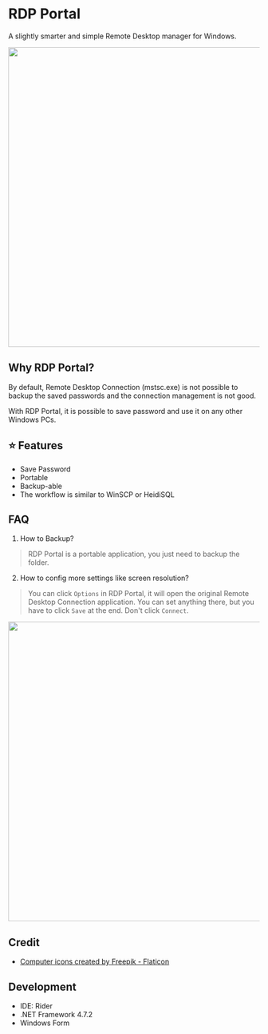 # RDP Portal

A slightly smarter and simple Remote Desktop manager for Windows.

<img src="https://user-images.githubusercontent.com/1336778/198676751-f4e21e04-ee22-4418-a28c-c2f0704b6764.png" width="600" />

## Why RDP Portal?

By default, Remote Desktop Connection (mstsc.exe) is not possible to backup the saved passwords and the connection management is not good. 

With RDP Portal, it is possible to save password and use it on any other Windows PCs.

## ⭐ Features
- Save Password
- Portable
- Backup-able
- The workflow is similar to WinSCP or HeidiSQL



## FAQ

1. How to Backup?

> RDP Portal is a portable application, you just need to backup the folder.

2. How to config more settings like screen resolution?

> You can click `Options` in RDP Portal, it will open the original Remote Desktop Connection application. You can set anything there, but you have to click `Save` at the end. Don't click `Connect`.

<img src="https://user-images.githubusercontent.com/1336778/198681115-c3ccb823-43b8-480a-b81c-ff32d5d117ae.png" width=600 />

## Credit

- <a href="https://www.flaticon.com/free-icons/computer" title="computer icons">Computer icons created by Freepik - Flaticon</a>


## Development

- IDE: Rider
- .NET Framework 4.7.2
- Windows Form
